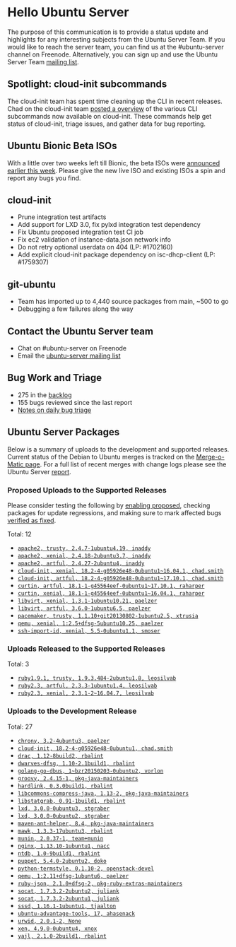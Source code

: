 # Hello Ubuntu Server

The purpose of this communication is to provide a status update and
highlights for any interesting subjects from the Ubuntu Server Team. If
you would like to reach the server team, you can find us at
the #ubuntu-server channel on Freenode. Alternatively, you can sign up
and use the Ubuntu Server Team [mailing list](https://lists.ubuntu.com/mailman/listinfo/ubuntu-server).

## Spotlight: cloud-init subcommands

The cloud-init team has spent time cleaning up the CLI in recent releases. Chad on the cloud-init team [posted a overview](https://insights.ubuntu.com/2018/04/05/cloud-init-v-18-2-cli-subcommands) of the various CLI subcommands now available on cloud-init. These commands help get status of cloud-init, triage issues, and gather data for bug reporting.

## Ubuntu Bionic Beta ISOs

With a little over two weeks left till Bionic, the beta ISOs were [announced earlier this week](https://lists.ubuntu.com/archives/ubuntu-announce/2018-April/000230.html). Please give the new live ISO and existing ISOs a spin and report any bugs you find.

## cloud-init

- Prune integration test artifacts
- Add support for LXD 3.0, fix pylxd integration test dependency
- Fix Ubuntu proposed integration test CI job
- Fix ec2 validation of instance-data.json network info
- Do not retry optional userdata on 404 (LP: #1702160)
- Add explicit cloud-init package dependency on isc-dhcp-client (LP: #1759307)

## git-ubuntu

- Team has imported up to 4,440 source packages from main, ~500 to go
- Debugging a few failures along the way

## Contact the Ubuntu Server team

- Chat on #ubuntu-server on Freenode
- Email the [ubuntu-server mailing list](https://lists.ubuntu.com/mailman/listinfo/ubuntu-server)

## Bug Work and Triage

- 275 in the [backlog]('https://bugs.launchpad.net/~ubuntu-server/+subscribedbugs)
- 155 bugs reviewed since the last report
- [Notes on daily bug triage](https://wiki.ubuntu.com/ServerTeam/KnowledgeBase#Bug_Triage)

## Ubuntu Server Packages

Below is a summary of uploads to the development and supported
releases. Current status of the Debian to Ubuntu merges is tracked on
the [Merge-o-Matic page](https://merges.ubuntu.com/main.html). For a
full list of recent merges with change logs please see the Ubuntu
Server [report](http://reqorts.qa.ubuntu.com/reports/ubuntu-server/merges.html).

### Proposed Uploads to the Supported Releases

Please consider testing the following by [enabling proposed](https://wiki.ubuntu.com/Testing/EnableProposed), checking packages for update regressions, and making sure to mark affected bugs [verified as fixed](https://wiki.ubuntu.com/StableReleaseUpdates#Verification).

Total: 12

- [`apache2, trusty, 2.4.7-1ubuntu4.19, inaddy`](https://launchpad.net/ubuntu/+source/apache2/2.4.7-1ubuntu4.19)
- [`apache2, xenial, 2.4.18-2ubuntu3.7, inaddy`](https://launchpad.net/ubuntu/+source/apache2/2.4.18-2ubuntu3.7)
- [`apache2, artful, 2.4.27-2ubuntu4, inaddy`](https://launchpad.net/ubuntu/+source/apache2/2.4.27-2ubuntu4)
- [`cloud-init, xenial, 18.2-4-g05926e48-0ubuntu1~16.04.1, chad.smith`](https://launchpad.net/ubuntu/+source/cloud-init/18.2-4-g05926e48-0ubuntu1~16.04.1)
- [`cloud-init, artful, 18.2-4-g05926e48-0ubuntu1~17.10.1, chad.smith`](https://launchpad.net/ubuntu/+source/cloud-init/18.2-4-g05926e48-0ubuntu1~17.10.1)
- [`curtin, artful, 18.1-1-g45564eef-0ubuntu1~17.10.1, raharper`](https://launchpad.net/ubuntu/+source/curtin/18.1-1-g45564eef-0ubuntu1~17.10.1)
- [`curtin, xenial, 18.1-1-g45564eef-0ubuntu1~16.04.1, raharper`](https://launchpad.net/ubuntu/+source/curtin/18.1-1-g45564eef-0ubuntu1~16.04.1)
- [`libvirt, xenial, 1.3.1-1ubuntu10.21, paelzer`](https://launchpad.net/ubuntu/+source/libvirt/1.3.1-1ubuntu10.21)
- [`libvirt, artful, 3.6.0-1ubuntu6.5, paelzer`](https://launchpad.net/ubuntu/+source/libvirt/3.6.0-1ubuntu6.5)
- [`pacemaker, trusty, 1.1.10+git20130802-1ubuntu2.5, xtrusia`](https://launchpad.net/ubuntu/+source/pacemaker/1.1.10+git20130802-1ubuntu2.5)
- [`qemu, xenial, 1:2.5+dfsg-5ubuntu10.25, paelzer`](https://launchpad.net/ubuntu/+source/qemu/1:2.5+dfsg-5ubuntu10.25)
- [`ssh-import-id, xenial, 5.5-0ubuntu1.1, smoser`](https://launchpad.net/ubuntu/+source/ssh-import-id/5.5-0ubuntu1.1)

### Uploads Released to the Supported Releases

Total: 3

- [`ruby1.9.1, trusty, 1.9.3.484-2ubuntu1.8, leosilvab`](https://launchpad.net/ubuntu/+source/ruby1.9.1/1.9.3.484-2ubuntu1.8)
- [`ruby2.3, artful, 2.3.3-1ubuntu1.4, leosilvab`](https://launchpad.net/ubuntu/+source/ruby2.3/2.3.3-1ubuntu1.4)
- [`ruby2.3, xenial, 2.3.1-2~16.04.7, leosilvab`](https://launchpad.net/ubuntu/+source/ruby2.3/2.3.1-2~16.04.7)

### Uploads to the Development Release

Total: 27

- [`chrony, 3.2-4ubuntu3, paelzer`](https://launchpad.net/ubuntu/+source/chrony/3.2-4ubuntu3)
- [`cloud-init, 18.2-4-g05926e48-0ubuntu1, chad.smith`](https://launchpad.net/ubuntu/+source/cloud-init/18.2-4-g05926e48-0ubuntu1)
- [`drac, 1.12-8build2, rbalint`](https://launchpad.net/ubuntu/+source/drac/1.12-8build2)
- [`dwarves-dfsg, 1.10-2.1build1, rbalint`](https://launchpad.net/ubuntu/+source/dwarves-dfsg/1.10-2.1build1)
- [`golang-go-dbus, 1~bzr20150203-0ubuntu2, vorlon`](https://launchpad.net/ubuntu/+source/golang-go-dbus/1~bzr20150203-0ubuntu2)
- [`groovy, 2.4.15-1, pkg-java-maintainers`](https://launchpad.net/ubuntu/+source/groovy/2.4.15-1)
- [`hardlink, 0.3.0build1, rbalint`](https://launchpad.net/ubuntu/+source/hardlink/0.3.0build1)
- [`libcommons-compress-java, 1.13-2, pkg-java-maintainers`](https://launchpad.net/ubuntu/+source/libcommons-compress-java/1.13-2)
- [`libstatgrab, 0.91-1build1, rbalint`](https://launchpad.net/ubuntu/+source/libstatgrab/0.91-1build1)
- [`lxd, 3.0.0-0ubuntu3, stgraber`](https://launchpad.net/ubuntu/+source/lxd/3.0.0-0ubuntu3)
- [`lxd, 3.0.0-0ubuntu2, stgraber`](https://launchpad.net/ubuntu/+source/lxd/3.0.0-0ubuntu2)
- [`maven-ant-helper, 8.4, pkg-java-maintainers`](https://launchpad.net/ubuntu/+source/maven-ant-helper/8.4)
- [`mawk, 1.3.3-17ubuntu3, rbalint`](https://launchpad.net/ubuntu/+source/mawk/1.3.3-17ubuntu3)
- [`munin, 2.0.37-1, team+munin`](https://launchpad.net/ubuntu/+source/munin/2.0.37-1)
- [`nginx, 1.13.10-1ubuntu1, nacc`](https://launchpad.net/ubuntu/+source/nginx/1.13.10-1ubuntu1)
- [`ntdb, 1.0-9build1, rbalint`](https://launchpad.net/ubuntu/+source/ntdb/1.0-9build1)
- [`puppet, 5.4.0-2ubuntu2, doko`](https://launchpad.net/ubuntu/+source/puppet/5.4.0-2ubuntu2)
- [`python-termstyle, 0.1.10-2, openstack-devel`](https://launchpad.net/ubuntu/+source/python-termstyle/0.1.10-2)
- [`qemu, 1:2.11+dfsg-1ubuntu6, paelzer`](https://launchpad.net/ubuntu/+source/qemu/1:2.11+dfsg-1ubuntu6)
- [`ruby-json, 2.1.0+dfsg-2, pkg-ruby-extras-maintainers`](https://launchpad.net/ubuntu/+source/ruby-json/2.1.0+dfsg-2)
- [`socat, 1.7.3.2-2ubuntu2, juliank`](https://launchpad.net/ubuntu/+source/socat/1.7.3.2-2ubuntu2)
- [`socat, 1.7.3.2-2ubuntu1, juliank`](https://launchpad.net/ubuntu/+source/socat/1.7.3.2-2ubuntu1)
- [`sssd, 1.16.1-1ubuntu1, tjaalton`](https://launchpad.net/ubuntu/+source/sssd/1.16.1-1ubuntu1)
- [`ubuntu-advantage-tools, 17, ahasenack`](https://launchpad.net/ubuntu/+source/ubuntu-advantage-tools/17)
- [`urwid, 2.0.1-2, None`](https://launchpad.net/ubuntu/+source/urwid/2.0.1-2)
- [`xen, 4.9.0-0ubuntu4, xnox`](https://launchpad.net/ubuntu/+source/xen/4.9.0-0ubuntu4)
- [`yajl, 2.1.0-2build1, rbalint`](https://launchpad.net/ubuntu/+source/yajl/2.1.0-2build1)
